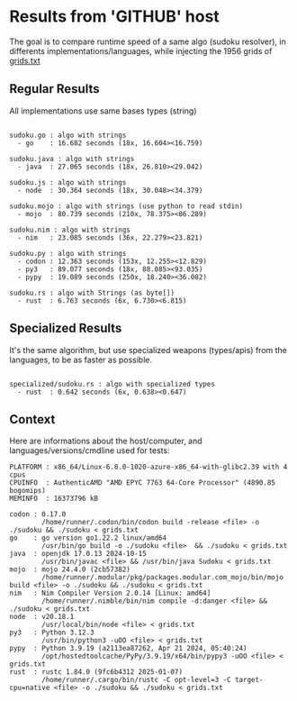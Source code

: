 # Results from 'GITHUB' host

The goal is to compare runtime speed of a same algo (sudoku resolver), in differents implementations/languages, while injecting the 1956 grids of [grids.txt](grids.txt)

## Regular Results

All implementations use same bases types (string)

```

sudoku.go : algo with strings
  - go    : 16.682 seconds (18x, 16.604><16.759)

sudoku.java : algo with strings
  - java  : 27.065 seconds (18x, 26.810><29.042)

sudoku.js : algo with strings
  - node  : 30.364 seconds (18x, 30.048><34.379)

sudoku.mojo : algo with strings (use python to read stdin)
  - mojo  : 80.739 seconds (210x, 78.375><86.289)

sudoku.nim : algo with strings
  - nim   : 23.085 seconds (36x, 22.279><23.821)

sudoku.py : algo with strings
  - codon : 12.363 seconds (153x, 12.255><12.829)
  - py3   : 89.077 seconds (18x, 88.085><93.035)
  - pypy  : 19.089 seconds (250x, 18.240><36.082)

sudoku.rs : algo with Strings (as byte[])
  - rust  : 6.763 seconds (6x, 6.730><6.815)

```

## Specialized Results

It's the same algorithm, but use specialized weapons (types/apis) from the languages, to be as faster as possible.

```

specialized/sudoku.rs : algo with specialized types
  - rust  : 0.642 seconds (6x, 0.638><0.647)

```
## Context

Here are informations about the host/computer, and languages/versions/cmdline used for tests:
```
PLATFORM : x86_64/Linux-6.8.0-1020-azure-x86_64-with-glibc2.39 with 4 cpus
CPUINFO  : AuthenticAMD "AMD EPYC 7763 64-Core Processor" (4890.85 bogomips)
MEMINFO  : 16373796 kB

codon : 0.17.0
        /home/runner/.codon/bin/codon build -release <file> -o ./sudoku && ./sudoku < grids.txt
go    : go version go1.22.2 linux/amd64
        /usr/bin/go build -o ./sudoku <file>  && ./sudoku < grids.txt
java  : openjdk 17.0.13 2024-10-15
        /usr/bin/javac <file> && /usr/bin/java Sudoku < grids.txt
mojo  : mojo 24.4.0 (2cb57382)
        /home/runner/.modular/pkg/packages.modular.com_mojo/bin/mojo build <file> -o ./sudoku && ./sudoku < grids.txt
nim   : Nim Compiler Version 2.0.14 [Linux: amd64]
        /home/runner/.nimble/bin/nim compile -d:danger <file> && ./sudoku < grids.txt
node  : v20.18.1
        /usr/local/bin/node <file> < grids.txt
py3   : Python 3.12.3
        /usr/bin/python3 -uOO <file> < grids.txt
pypy  : Python 3.9.19 (a2113ea87262, Apr 21 2024, 05:40:24)
        /opt/hostedtoolcache/PyPy/3.9.19/x64/bin/pypy3 -uOO <file> < grids.txt
rust  : rustc 1.84.0 (9fc6b4312 2025-01-07)
        /home/runner/.cargo/bin/rustc -C opt-level=3 -C target-cpu=native <file> -o ./sudoku && ./sudoku < grids.txt

```


